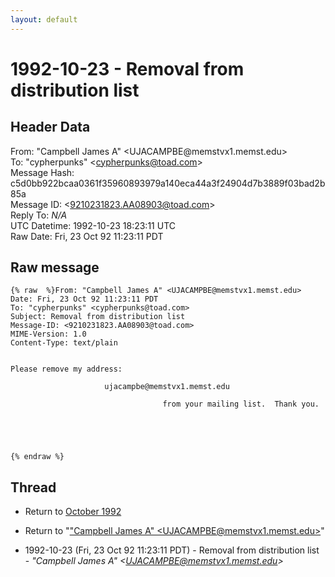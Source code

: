 ```yaml
---
layout: default
---
```


# 1992-10-23 - Removal from distribution list

## Header Data

From: "Campbell James A" \<UJACAMPBE<span>@</span>memstvx1.memst.edu\><br>
To: "cypherpunks" \<cypherpunks@toad.com\><br>
Message Hash: c5d0bb922bcaa0361f35960893979a140eca44a3f24904d7b3889f03bad2b85a<br>
Message ID: \<9210231823.AA08903@toad.com\><br>
Reply To: _N/A_<br>
UTC Datetime: 1992-10-23 18:23:11 UTC<br>
Raw Date: Fri, 23 Oct 92 11:23:11 PDT<br>

## Raw message

```
{% raw  %}From: "Campbell James A" <UJACAMPBE@memstvx1.memst.edu>
Date: Fri, 23 Oct 92 11:23:11 PDT
To: "cypherpunks" <cypherpunks@toad.com>
Subject: Removal from distribution list
Message-ID: <9210231823.AA08903@toad.com>
MIME-Version: 1.0
Content-Type: text/plain


Please remove my address:

                     ujacampbe@memstvx1.memst.edu

                                  from your mailing list.  Thank you.





{% endraw %}
```

## Thread

+ Return to [October 1992](/archive/1992/10)

+ Return to "["Campbell James A" <UJACAMPBE<span>@</span>memstvx1.memst.edu>](/authors/campbell_james_a_ujacampbe_at_memstvx1_memst_edu_)"

+ 1992-10-23 (Fri, 23 Oct 92 11:23:11 PDT) - Removal from distribution list - _"Campbell James A" \<UJACAMPBE@memstvx1.memst.edu\>_

